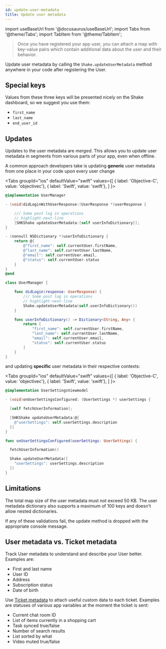 ```yaml
---
id: update-user-metadata
title: Update user metadata
---
```

import useBaseUrl from '@docusaurus/useBaseUrl';
import Tabs from '@theme/Tabs';
import TabItem from '@theme/TabItem';

>Once you have registered your app user, you can attach a map with key-value pairs which contain
additional data about the user and their behavior.

Update user metadata by calling the `Shake.updateUserMetadata` method anywhere in your code
after registering the User.

## Special keys

Values from these three keys will be presented nicely on the Shake dashboard, so we suggest you use them:
* `first_name`
* `last_name`
* `end_user_id`


## Updates

Updates to the user metadata are _merged_.
This allows you to update
user metadata in segments from various parts of your app, even when offline.

A common approach developers take is updating **generic** user metadata from one place in your code upon every user change

<Tabs
  groupId="ios"
  defaultValue="swift"
  values={[
    { label: 'Objective-C', value: 'objectivec'},
    { label: 'Swift', value: 'swift'},
  ]
}>

<TabItem value="objectivec">

```objectivec title="UserManager.m"
@implementation UserManager

- (void)didLoginWithUserResponse:(UserResponse *)userResponse {

    /// Some post log in operations
    // highlight-next-line
    [SHKShake updateUserMetadata:[self userInfoDictionary]];
}

- (nonnull NSDictionary *)userInfoDictionary {
    return @{
        @"first_name": self.currentUser.firstName,
        @"last_name": self.currentUser.lastName,
        @"email": self.currentUser.email,
        @"status": self.currentUser.status
    }
}
@end
```

</TabItem>

<TabItem value="swift">

```swift title="UserManager.swift"
class UserManager {

    func didLogin(response: UserResponse) {
        /// Some post log in operations
        // highlight-next-line
        Shake.updateUserMetadata(self.userInfoDictionary())
    }

    func userInfoDictionary() -> Dictionary<String, Any> {
        return [
            "first_name": self.currentUser.firstName,
            "last_name": self.currentUser.lastName,
            "email": self.currentUser.email,
            "status": self.currentUser.status
        ]
    }
}
```

</TabItem>
</Tabs>

and updating **specific** user metadata in their respective contexts:

<Tabs
  groupId="ios"
  defaultValue="swift"
  values={[
    { label: 'Objective-C', value: 'objectivec'},
    { label: 'Swift', value: 'swift'},
  ]
}>


<TabItem value="objectivec">

```objectivec title="UserSettingsViewModel.m"
@implementation UserSettingsViewmodel

- (void)onUserSettingsConfigured: (UserSettings *) userSettings {

  [self fetchUserInformation];

  [SHKShake updateUserMetadata:@{
    @"userSettings": self.userSettings.description
  }]
}
```

</TabItem>

<TabItem value="swift">

```swift title="UserSettingsViewModel.swift"
func onUserSettingsConfigured(userSettings: UserSettings) {

  fetchUserInformation()

  Shake.updateUserMetadata([
    "userSettings": userSettings.description
  ])
}
```

</TabItem>
</Tabs>

## Limitations

The total map size of the user metadata must not exceed 50 KB.
The user metadata dictionary also supports a maximum of 100 keys and doesn't allow nested dictionaries.

If any of these validations fail, the update method is dropped with the appropriate console message.

## User metadata vs. Ticket metadata

Track User metadata to understand and describe your User better. Examples are:

* First and last name
* User ID
* Address
* Subscription status
* Date of birth

Use [Ticket metadata](/ios/configuration-and-data/ticket-metadata) to attach useful custom data to each ticket. Examples are statuses of various app variables at the moment the ticket is sent:

* Current chat room ID
* List of items currently in a shopping cart
* Task synced true/false
* Number of search results
* List sorted by what
* Video muted true/false